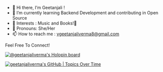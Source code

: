 - 👋 Hi there, I’m Geetanjali !
- 🌱 I’m currently learning Backend Development and contributing in Open Source
- 🎵 Interests : Music and Books!🎴
- 👧 Pronouns: She/Her
- 📫 How to reach me : vgeetanjaliverma8@gmail.com

Feel Free To Connect!


[![@geetanjaliverma's Holopin board](https://holopin.me/geetanjaliverma)](https://holopin.io/@geetanjaliverma)
<!---
geetanjaliverma/geetanjaliverma is a ✨ special ✨ repository because its `README.md` (this file) appears on your GitHub profile.
You can click the Preview link to take a look at your changes.
--->
[![geetanjaliverma's GitHub | Topics Over Time](https://stats.quine.sh/geetanjaliverma/topics-over-time?theme=light)](https://quine.sh)

